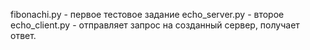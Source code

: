 fibonachi.py - первое тестовое задание
echo_server.py - второе
echo_client.py - отправляет запрос на созданный сервер, получает ответ.

